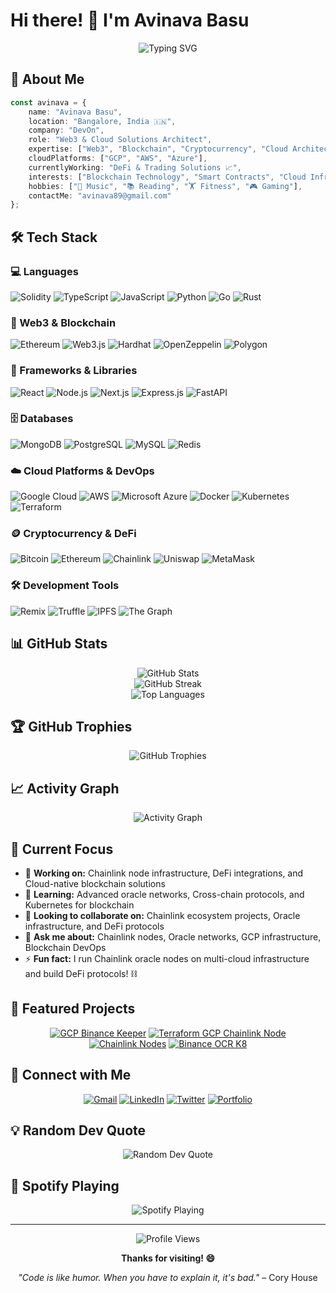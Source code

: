 # Hi there! 👋 I'm Avinava Basu

<div align="center">
  <img src="https://readme-typing-svg.herokuapp.com?font=Fira+Code&weight=600&size=28&pause=1000&color=00F7FF&center=true&vCenter=true&width=800&lines=Web3+%26+Blockchain+Developer+%F0%9F%94%97;Cloud+Solutions+Architect+%E2%98%81%EF%B8%8F;Cryptocurrency+Enthusiast+%F0%9F%AA%99;DeFi+%26+Smart+Contract+Expert+%F0%9F%92%B0" alt="Typing SVG" />
</div>

## 🚀 About Me

```typescript
const avinava = {
    name: "Avinava Basu",
    location: "Bangalore, India 🇮🇳",
    company: "DevOn",
    role: "Web3 & Cloud Solutions Architect",
    expertise: ["Web3", "Blockchain", "Cryptocurrency", "Cloud Architecture"],
    cloudPlatforms: ["GCP", "AWS", "Azure"],
    currentlyWorking: "DeFi & Trading Solutions 📈",
    interests: ["Blockchain Technology", "Smart Contracts", "Cloud Infrastructure", "DeFi"],
    hobbies: ["🎵 Music", "📚 Reading", "🏋️ Fitness", "🎮 Gaming"],
    contactMe: "avinava89@gmail.com"
};
```

## 🛠️ Tech Stack

### 💻 Languages
![Solidity](https://img.shields.io/badge/Solidity-363636?style=for-the-badge&logo=solidity&logoColor=white)
![TypeScript](https://img.shields.io/badge/TypeScript-007ACC?style=for-the-badge&logo=typescript&logoColor=white)
![JavaScript](https://img.shields.io/badge/JavaScript-F7DF1E?style=for-the-badge&logo=javascript&logoColor=black)
![Python](https://img.shields.io/badge/Python-3776AB?style=for-the-badge&logo=python&logoColor=white)
![Go](https://img.shields.io/badge/Go-00ADD8?style=for-the-badge&logo=go&logoColor=white)
![Rust](https://img.shields.io/badge/Rust-000000?style=for-the-badge&logo=rust&logoColor=white)

### 🔗 Web3 & Blockchain
![Ethereum](https://img.shields.io/badge/Ethereum-3C3C3D?style=for-the-badge&logo=ethereum&logoColor=white)
![Web3.js](https://img.shields.io/badge/Web3.js-F16822?style=for-the-badge&logo=web3.js&logoColor=white)
![Hardhat](https://img.shields.io/badge/Hardhat-FFF100?style=for-the-badge&logo=hardhat&logoColor=black)
![OpenZeppelin](https://img.shields.io/badge/OpenZeppelin-4E5EE4?style=for-the-badge&logo=openzeppelin&logoColor=white)
![Polygon](https://img.shields.io/badge/Polygon-8247E5?style=for-the-badge&logo=polygon&logoColor=white)

### 🚀 Frameworks & Libraries
![React](https://img.shields.io/badge/React-20232A?style=for-the-badge&logo=react&logoColor=61DAFB)
![Node.js](https://img.shields.io/badge/Node.js-43853D?style=for-the-badge&logo=node.js&logoColor=white)
![Next.js](https://img.shields.io/badge/Next.js-000000?style=for-the-badge&logo=next.js&logoColor=white)
![Express.js](https://img.shields.io/badge/Express.js-404D59?style=for-the-badge)
![FastAPI](https://img.shields.io/badge/FastAPI-005571?style=for-the-badge&logo=fastapi)

### 🗄️ Databases
![MongoDB](https://img.shields.io/badge/MongoDB-4EA94B?style=for-the-badge&logo=mongodb&logoColor=white)
![PostgreSQL](https://img.shields.io/badge/PostgreSQL-316192?style=for-the-badge&logo=postgresql&logoColor=white)
![MySQL](https://img.shields.io/badge/MySQL-00000F?style=for-the-badge&logo=mysql&logoColor=white)
![Redis](https://img.shields.io/badge/Redis-DC382D?style=for-the-badge&logo=redis&logoColor=white)

### ☁️ Cloud Platforms & DevOps
![Google Cloud](https://img.shields.io/badge/Google_Cloud-4285F4?style=for-the-badge&logo=google-cloud&logoColor=white)
![AWS](https://img.shields.io/badge/AWS-232F3E?style=for-the-badge&logo=amazon-aws&logoColor=white)
![Microsoft Azure](https://img.shields.io/badge/Microsoft_Azure-0089D0?style=for-the-badge&logo=microsoft-azure&logoColor=white)
![Docker](https://img.shields.io/badge/Docker-2496ED?style=for-the-badge&logo=docker&logoColor=white)
![Kubernetes](https://img.shields.io/badge/Kubernetes-326CE5?style=for-the-badge&logo=kubernetes&logoColor=white)
![Terraform](https://img.shields.io/badge/Terraform-623CE4?style=for-the-badge&logo=terraform&logoColor=white)

### 🪙 Cryptocurrency & DeFi
![Bitcoin](https://img.shields.io/badge/Bitcoin-F7931E?style=for-the-badge&logo=bitcoin&logoColor=white)
![Ethereum](https://img.shields.io/badge/Ethereum-3C3C3D?style=for-the-badge&logo=ethereum&logoColor=white)
![Chainlink](https://img.shields.io/badge/Chainlink-375BD2?style=for-the-badge&logo=chainlink&logoColor=white)
![Uniswap](https://img.shields.io/badge/Uniswap-FF007A?style=for-the-badge&logo=uniswap&logoColor=white)
![MetaMask](https://img.shields.io/badge/MetaMask-E2761B?style=for-the-badge&logo=metamask&logoColor=white)

### 🛠️ Development Tools
![Remix](https://img.shields.io/badge/Remix-000000?style=for-the-badge&logo=remix&logoColor=white)
![Truffle](https://img.shields.io/badge/Truffle-5E464D?style=for-the-badge&logo=truffle&logoColor=white)
![IPFS](https://img.shields.io/badge/IPFS-65C2CB?style=for-the-badge&logo=ipfs&logoColor=white)
![The Graph](https://img.shields.io/badge/The_Graph-6747ED?style=for-the-badge&logo=thegraph&logoColor=white)

## 📊 GitHub Stats

<div align="center">
  <img src="https://github-readme-stats.vercel.app/api?username=avinava-mycelium&theme=tokyonight&hide_border=true&include_all_commits=true&count_private=true" alt="GitHub Stats" />
</div>

<div align="center">
  <img src="https://github-readme-streak-stats.herokuapp.com/?user=avinava-mycelium&theme=tokyonight&hide_border=true" alt="GitHub Streak" />
</div>

<div align="center">
  <img src="https://github-readme-stats.vercel.app/api/top-langs/?username=avinava-mycelium&theme=tokyonight&hide_border=true&include_all_commits=true&count_private=true&layout=compact" alt="Top Languages" />
</div>

## 🏆 GitHub Trophies
<div align="center">
  <img src="https://github-profile-trophy.vercel.app/?username=avinava-mycelium&theme=tokyonight&no-frame=true&row=1&column=7" alt="GitHub Trophies" />
</div>

## 📈 Activity Graph
<div align="center">
  <img src="https://github-readme-activity-graph.vercel.app/graph?username=avinava-mycelium&theme=tokyo-night&hide_border=true" alt="Activity Graph" />
</div>

## 🎯 Current Focus

- 🔭 **Working on:** Chainlink node infrastructure, DeFi integrations, and Cloud-native blockchain solutions
- 🌱 **Learning:** Advanced oracle networks, Cross-chain protocols, and Kubernetes for blockchain
- 👯 **Looking to collaborate on:** Chainlink ecosystem projects, Oracle infrastructure, and DeFi protocols
- 💬 **Ask me about:** Chainlink nodes, Oracle networks, GCP infrastructure, Blockchain DevOps
- ⚡ **Fun fact:** I run Chainlink oracle nodes on multi-cloud infrastructure and build DeFi protocols! ⛓️

## 🌟 Featured Projects

<div align="center">
  
[![GCP Binance Keeper](https://github-readme-stats.vercel.app/api/pin/?username=avinava-mycelium&repo=gcp-binance-keeper&theme=tokyonight&hide_border=true)](https://github.com/avinava-mycelium/gcp-binance-keeper)
[![Terraform GCP Chainlink Node](https://github-readme-stats.vercel.app/api/pin/?username=avinava-mycelium&repo=terraform-gcp-chainlinknode&theme=tokyonight&hide_border=true)](https://github.com/avinava-mycelium/terraform-gcp-chainlinknode)
[![Chainlink Nodes](https://github-readme-stats.vercel.app/api/pin/?username=avinava-mycelium&repo=chainlink-nodes&theme=tokyonight&hide_border=true)](https://github.com/avinava-mycelium/chainlink-nodes)
[![Binance OCR K8](https://github-readme-stats.vercel.app/api/pin/?username=avinava-mycelium&repo=binance-ocr-k8&theme=tokyonight&hide_border=true)](https://github.com/avinava-mycelium/binance-ocr-k8)

</div>

## 🤝 Connect with Me

<div align="center">
  
[![Gmail](https://img.shields.io/badge/Gmail-D14836?style=for-the-badge&logo=gmail&logoColor=white)](mailto:avinava89@gmail.com)
[![LinkedIn](https://img.shields.io/badge/LinkedIn-0077B5?style=for-the-badge&logo=linkedin&logoColor=white)](https://linkedin.com/in/avinava-basu)
[![Twitter](https://img.shields.io/badge/Twitter-1DA1F2?style=for-the-badge&logo=twitter&logoColor=white)](https://twitter.com/avinava_basu)
[![Portfolio](https://img.shields.io/badge/Portfolio-FF5722?style=for-the-badge&logo=google-chrome&logoColor=white)](https://avinava.dev)

</div>

## 💡 Random Dev Quote
<div align="center">
  <img src="https://quotes-github-readme.vercel.app/api?type=horizontal&theme=tokyonight" alt="Random Dev Quote" />
</div>

## 🎵 Spotify Playing
<div align="center">
  <img src="https://spotify-github-profile.vercel.app/api/spotify?background_color=1a1b27&border_color=444&bar_color=53b991" alt="Spotify Playing" />
</div>

---

<div align="center">
  <img src="https://komarev.com/ghpvc/?username=avinava-mycelium&label=Profile%20views&color=0e75b6&style=flat" alt="Profile Views" />
  
  **Thanks for visiting! 😄**
  
  *"Code is like humor. When you have to explain it, it's bad."* – Cory House
</div> 
